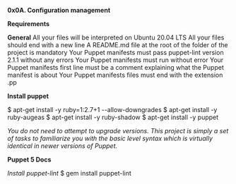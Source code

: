 **0x0A. Configuration management**

**Requirements**

**General**
All your files will be interpreted on Ubuntu 20.04 LTS
All your files should end with a new line
A README.md file at the root of the folder of the project is mandatory
Your Puppet manifests must pass puppet-lint version 2.1.1 without any errors
Your Puppet manifests must run without error
Your Puppet manifests first line must be a comment explaining what the Puppet manifest is about
Your Puppet manifests files must end with the extension .pp

**Install puppet**

$ apt-get install -y ruby=1:2.7+1 --allow-downgrades
$ apt-get install -y ruby-augeas
$ apt-get install -y ruby-shadow
$ apt-get install -y puppet

*You do not need to attempt to upgrade versions. This project is simply a set of tasks to familiarize you with the basic level syntax which is virtually identical in newer versions of Puppet.*

**Puppet 5 Docs**

*Install puppet-lint*
$ gem install puppet-lint
